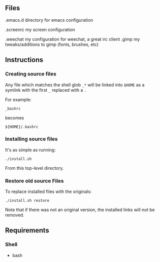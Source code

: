 ## Files
.emacs.d
    directory for emacs configuration

.screenrc
    my screen configuration
    
.weechat
    my configuration for weechat, a great irc client
.gimp
    my tweaks/additions to gimp (fonts, brushes, etc)

## Instructions
### Creating source files
Any file which matches the shell glob `_*` will be linked into `$HOME` as a symlink with the first `_`  replaced with a `.`

For example:

    _bashrc

becomes

    ${HOME}/.bashrc

### Installing source files
It's as simple as running:

    ./install.sh

From this top-level directory.


### Restore old source Files
To replace installed files with the originals:

    ./install.sh restore

Note that if there was not an original version, the installed links will not be removed.

## Requirements
### Shell
* bash
